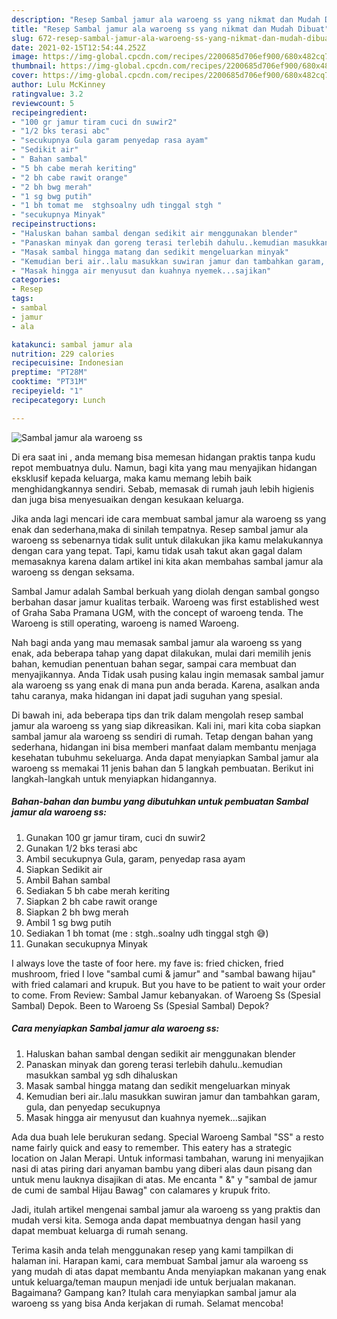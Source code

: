 ```yaml
---
description: "Resep Sambal jamur ala waroeng ss yang nikmat dan Mudah Dibuat"
title: "Resep Sambal jamur ala waroeng ss yang nikmat dan Mudah Dibuat"
slug: 672-resep-sambal-jamur-ala-waroeng-ss-yang-nikmat-dan-mudah-dibuat
date: 2021-02-15T12:54:44.252Z
image: https://img-global.cpcdn.com/recipes/2200685d706ef900/680x482cq70/sambal-jamur-ala-waroeng-ss-foto-resep-utama.jpg
thumbnail: https://img-global.cpcdn.com/recipes/2200685d706ef900/680x482cq70/sambal-jamur-ala-waroeng-ss-foto-resep-utama.jpg
cover: https://img-global.cpcdn.com/recipes/2200685d706ef900/680x482cq70/sambal-jamur-ala-waroeng-ss-foto-resep-utama.jpg
author: Lulu McKinney
ratingvalue: 3.2
reviewcount: 5
recipeingredient:
- "100 gr jamur tiram cuci dn suwir2"
- "1/2 bks terasi abc"
- "secukupnya Gula garam penyedap rasa ayam"
- "Sedikit air"
- " Bahan sambal"
- "5 bh cabe merah keriting"
- "2 bh cabe rawit orange"
- "2 bh bwg merah"
- "1 sg bwg putih"
- "1 bh tomat me  stghsoalny udh tinggal stgh "
- "secukupnya Minyak"
recipeinstructions:
- "Haluskan bahan sambal dengan sedikit air menggunakan blender"
- "Panaskan minyak dan goreng terasi terlebih dahulu..kemudian masukkan sambal yg sdh dihaluskan"
- "Masak sambal hingga matang dan sedikit mengeluarkan minyak"
- "Kemudian beri air..lalu masukkan suwiran jamur dan tambahkan garam, gula, dan penyedap secukupnya"
- "Masak hingga air menyusut dan kuahnya nyemek...sajikan"
categories:
- Resep
tags:
- sambal
- jamur
- ala

katakunci: sambal jamur ala 
nutrition: 229 calories
recipecuisine: Indonesian
preptime: "PT28M"
cooktime: "PT31M"
recipeyield: "1"
recipecategory: Lunch

---
```



![Sambal jamur ala waroeng ss](https://img-global.cpcdn.com/recipes/2200685d706ef900/680x482cq70/sambal-jamur-ala-waroeng-ss-foto-resep-utama.jpg)

Di era  saat ini , anda memang bisa memesan hidangan praktis tanpa kudu repot membuatnya dulu. Namun, bagi kita yang mau menyajikan hidangan eksklusif kepada keluarga, maka kamu memang lebih baik menghidangkannya sendiri. Sebab, memasak di rumah jauh lebih higienis dan juga bisa menyesuaikan dengan kesukaan keluarga.

Jika anda lagi mencari ide cara membuat sambal jamur ala waroeng ss yang enak dan sederhana,maka di sinilah tempatnya. Resep sambal jamur ala waroeng ss  sebenarnya tidak sulit untuk dilakukan jika kamu melakukannya dengan cara yang tepat. Tapi, kamu tidak usah takut akan gagal dalam memasaknya 
karena dalam artikel ini kita akan membahas sambal jamur ala waroeng ss dengan seksama.  

Sambal Jamur adalah Sambal berkuah yang diolah dengan sambal gongso berbahan dasar jamur kualitas terbaik. Waroeng was first established west of Graha Saba Pramana UGM, with the concept of waroeng tenda. The Waroeng is still operating, waroeng is named Waroeng.

Nah bagi anda yang mau memasak sambal jamur ala waroeng ss yang enak, ada beberapa tahap yang dapat dilakukan, mulai dari memilih jenis bahan, kemudian penentuan bahan segar, sampai cara membuat dan menyajikannya. Anda Tidak usah pusing kalau ingin memasak sambal jamur ala waroeng ss yang enak di mana pun anda berada. Karena, asalkan anda  tahu caranya, maka hidangan ini dapat jadi suguhan yang spesial.

Di bawah ini, ada beberapa tips dan trik dalam mengolah resep sambal jamur ala waroeng ss yang siap dikreasikan. Kali ini, mari kita coba siapkan sambal jamur ala waroeng ss sendiri di rumah. Tetap dengan bahan yang sederhana, hidangan ini bisa memberi manfaat dalam membantu menjaga kesehatan tubuhmu sekeluarga. Anda dapat menyiapkan Sambal jamur ala waroeng ss memakai 11 jenis bahan dan 5 langkah pembuatan. Berikut ini langkah-langkah untuk menyiapkan hidangannya.

<!--inarticleads1-->

##### Bahan-bahan dan bumbu yang dibutuhkan untuk pembuatan Sambal jamur ala waroeng ss:

1. Gunakan 100 gr jamur tiram, cuci dn suwir2
1. Gunakan 1/2 bks terasi abc
1. Ambil secukupnya Gula, garam, penyedap rasa ayam
1. Siapkan Sedikit air
1. Ambil  Bahan sambal
1. Sediakan 5 bh cabe merah keriting
1. Siapkan 2 bh cabe rawit orange
1. Siapkan 2 bh bwg merah
1. Ambil 1 sg bwg putih
1. Sediakan 1 bh tomat (me : stgh..soalny udh tinggal stgh 😅)
1. Gunakan secukupnya Minyak


I always love the taste of foor here. my fave is: fried chicken, fried mushroom, fried I love &#34;sambal cumi &amp; jamur&#34; and &#34;sambal bawang hijau&#34; with fried calamari and krupuk. But you have to be patient to wait your order to come. From Review: Sambal Jamur kebanyakan. of Waroeng Ss (Spesial Sambal) Depok. Been to Waroeng Ss (Spesial Sambal) Depok? 

<!--inarticleads2-->

##### Cara menyiapkan Sambal jamur ala waroeng ss:

1. Haluskan bahan sambal dengan sedikit air menggunakan blender
1. Panaskan minyak dan goreng terasi terlebih dahulu..kemudian masukkan sambal yg sdh dihaluskan
1. Masak sambal hingga matang dan sedikit mengeluarkan minyak
1. Kemudian beri air..lalu masukkan suwiran jamur dan tambahkan garam, gula, dan penyedap secukupnya
1. Masak hingga air menyusut dan kuahnya nyemek...sajikan


Ada dua buah lele berukuran sedang. Special Waroeng Sambal &#34;SS&#34; a resto name fairly quick and easy to remember. This eatery has a strategic location on Jalan Merapi. Untuk informasi tambahan, warung ini menyajikan nasi di atas piring dari anyaman bambu yang diberi alas daun pisang dan untuk menu lauknya disajikan di atas. Me encanta &#34; &amp;&#34; y &#34;sambal de jamur de cumi de sambal Hijau Bawag&#34; con calamares y krupuk frito. 

Jadi, itulah artikel mengenai  sambal jamur ala waroeng ss  yang praktis dan mudah versi kita. Semoga anda dapat membuatnya dengan hasil yang dapat membuat keluarga di rumah senang. 

Terima kasih anda telah menggunakan resep yang kami tampilkan di halaman ini. Harapan kami, cara membuat  Sambal jamur ala waroeng ss yang mudah di atas dapat membantu Anda menyiapkan makanan yang enak untuk keluarga/teman maupun menjadi ide untuk berjualan makanan. Bagaimana? Gampang kan? Itulah cara menyiapkan sambal jamur ala waroeng ss yang bisa Anda kerjakan di rumah. Selamat mencoba!

